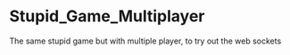 # Stupid_Game_Multiplayer
The same stupid game but with multiple player, to try out the web sockets
